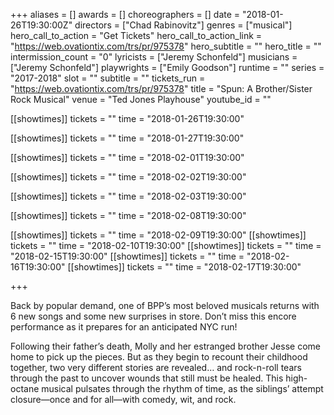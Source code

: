 +++
aliases = []
awards = []
choreographers = []
date = "2018-01-26T19:30:00Z"
directors = ["Chad Rabinovitz"]
genres = ["musical"]
hero_call_to_action = "Get Tickets"
hero_call_to_action_link = "https://web.ovationtix.com/trs/pr/975378"
hero_subtitle = ""
hero_title = ""
intermission_count = "0"
lyricists = ["Jeremy Schonfeld"]
musicians = ["Jeremy Schonfeld"]
playwrights = ["Emily Goodson"]
runtime = ""
series = "2017-2018"
slot = ""
subtitle = ""
tickets_run = "https://web.ovationtix.com/trs/pr/975378"
title = "Spun: A Brother/Sister Rock Musical"
venue = "Ted Jones Playhouse"
youtube_id = ""

[[showtimes]]
  tickets = ""
  time = "2018-01-26T19:30:00"

[[showtimes]]
  tickets = ""
  time = "2018-01-27T19:30:00"

[[showtimes]]
  tickets = ""
  time = "2018-02-01T19:30:00"

[[showtimes]]
  tickets = ""
  time = "2018-02-02T19:30:00"

[[showtimes]]
  tickets = ""
  time = "2018-02-03T19:30:00"

[[showtimes]]
  tickets = ""
  time = "2018-02-08T19:30:00"

[[showtimes]]
  tickets = ""
  time = "2018-02-09T19:30:00"
[[showtimes]]
  tickets = ""
  time = "2018-02-10T19:30:00"
[[showtimes]]
  tickets = ""
  time = "2018-02-15T19:30:00"
[[showtimes]]
  tickets = ""
  time = "2018-02-16T19:30:00"
[[showtimes]]
  tickets = ""
  time = "2018-02-17T19:30:00"

+++

Back by popular demand, one of BPP’s most beloved musicals returns with 6 new songs and some new surprises in store. Don’t miss this encore performance as it prepares for an anticipated NYC run!

Following their father’s death, Molly and her estranged brother Jesse come home to pick up the pieces. But as they begin to recount their childhood together, two very different stories are revealed… and rock-n-roll tears through the past to uncover wounds that still must be healed. This high-octane musical pulsates through the rhythm of time, as the siblings’ attempt closure—once and for all—with comedy, wit, and rock.
